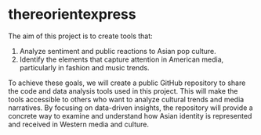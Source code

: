 # thereorientexpress
The aim of this project is to create tools that:

1) Analyze sentiment and public reactions to Asian pop culture.
2) Identify the elements that capture attention in American media, particularly in fashion and music trends.
   
To achieve these goals, we will create a public GitHub repository to share the code and data analysis tools used in this project. This will make the tools accessible to others who want to analyze cultural trends and media narratives. By focusing on data-driven insights, the repository will provide a concrete way to examine and understand how Asian identity is represented and received in Western media and culture.
